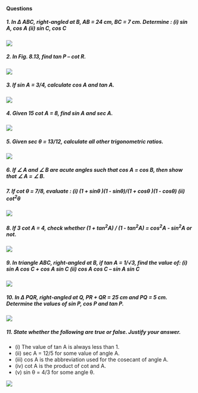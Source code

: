 #### Questions
##### 1. In Δ ABC, right-angled at B, AB = 24 cm, BC = 7 cm. Determine : (i) sin A, cos A (ii) sin C, cos C
[![](https://img.youtube.com/vi/piqy3d9q_k8/0.jpg)](https://www.youtube.com/watch?v=piqy3d9q_k8)

##### 2. In Fig. 8.13, find tan P – cot R.
[![](https://img.youtube.com/vi/5V2a0RCvPss/0.jpg)](https://www.youtube.com/watch?v=5V2a0RCvPss)

##### 3. If sin A = 3/4, calculate cos A and tan A.
[![](https://img.youtube.com/vi/_p5wbqXSUoI/0.jpg)](https://www.youtube.com/watch?v=_p5wbqXSUoI)

##### 4. Given 15 cot A = 8, find sin A and sec A.
[![](https://img.youtube.com/vi/dO2JaE1iFxk/0.jpg)](https://www.youtube.com/watch?v=dO2JaE1iFxk)

##### 5. Given sec θ = 13/12, calculate all other trigonometric ratios.
[![](https://img.youtube.com/vi/lR5oD7hzSKw/0.jpg)](https://www.youtube.com/watch?v=lR5oD7hzSKw)

##### 6. If &angle; A and &angle; B are acute angles such that cos A = cos B, then show that &angle; A = &angle; B.

##### 7. If cot θ = 7/8, evaluate : (i) (1 + sinθ )(1 - sinθ)/(1 + cosθ )(1 - cosθ) (ii) cot<sup>2</sup>θ
[![](https://img.youtube.com/vi/Gd4xe_4Gxk8/0.jpg)](https://www.youtube.com/watch?v=Gd4xe_4Gxk8)

##### 8. If 3 cot A = 4, check whether (1 + tan<sup>2</sup>A) / (1 - tan<sup>2</sup>A) = cos<sup>2</sup>A - sin<sup>2</sup>A or not.
[![](https://img.youtube.com/vi/hiDstPG-AiI/0.jpg)](https://www.youtube.com/watch?v=hiDstPG-AiI)

##### 9. In triangle ABC, right-angled at B, if tan A = 1/&Sqrt;3, find the value of: (i) sin A cos C + cos A sin C (ii) cos A cos C – sin A sin C
[![](https://img.youtube.com/vi/XwNrfLX57IA/0.jpg)](https://www.youtube.com/watch?v=XwNrfLX57IA)

##### 10. In Δ PQR, right-angled at Q, PR + QR = 25 cm and PQ = 5 cm. Determine the values of sin P, cos P and tan P.
[![](https://img.youtube.com/vi/eeIjd9Qc6V4/0.jpg)](https://www.youtube.com/watch?v=eeIjd9Qc6V4)

##### 11. State whether the following are true or false. Justify your answer.
* (i) The value of tan A is always less than 1.
* (ii) sec A = 12/5 for some value of angle A.
* (iii) cos A is the abbreviation used for the cosecant of angle A.
* (iv) cot A is the product of cot and A.
* (v) sin θ = 4/3 for some angle θ.

[![](https://img.youtube.com/vi/F1EI_hUuFhE/0.jpg)](https://www.youtube.com/watch?v=F1EI_hUuFhE)
